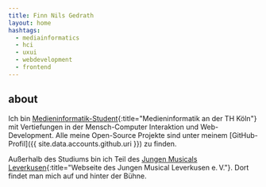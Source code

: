 ```yaml
---
title: Finn Nils Gedrath
layout: home
hashtags:
  - mediainformatics
  - hci
  - uxui
  - webdevelopment
  - frontend
---
```


## about

Ich bin [Medieninformatik-Student](https://medieninformatik.th-koeln.de/){:title="Medieninformatik an der TH Köln"} mit Vertiefungen in der Mensch-Computer Interaktion und Web-Development. Alle meine Open-Source Projekte sind unter meinem [GitHub-Profil]({{ site.data.accounts.github.uri }}) zu finden.

Außerhalb des Studiums bin ich Teil des [Jungen Musicals Leverkusen](http://www.jungesmusical.de){:title="Webseite des Jungen Musical Leverkusen e.&#8239;V."}. Dort findet man mich auf und hinter der Bühne.